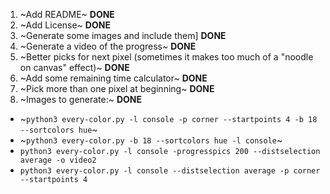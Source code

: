 1. ~Add README~ **DONE**
2. ~Add License~ **DONE**
3. ~Generate some images and include them] **DONE**
4. ~Generate a video of the progress~ **DONE**
5. ~Better picks for next pixel (sometimes it makes too much of a "noodle on canvas" effect)~ **DONE**
6. ~Add some remaining time calculator~ **DONE**
7. ~Pick more than one pixel at beginning~ **DONE**
8. ~Images to generate:~ **DONE**
  - ~`python3 every-color.py -l console -p corner --startpoints 4 -b 18 --sortcolors hue`~
  - ~`python3 every-color.py -b 18 --sortcolors hue -l console`~
  - `python3 every-color.py -l console -progresspics 200 --distselection average -o video2`
  - `python3 every-color.py -l console --distselection average -p corner --startpoints 4`
